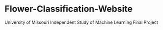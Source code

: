 # Flower-Classification-Website
University of Missouri Independent Study of Machine Learning Final Project
